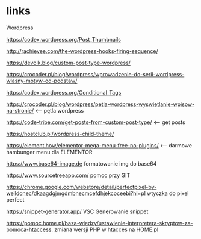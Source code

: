 # links

Wordpress

https://codex.wordpress.org/Post_Thumbnails  


http://rachievee.com/the-wordpress-hooks-firing-sequence/


https://devolk.blog/custom-post-type-wordpress/


https://crocoder.pl/blog/wordpress/wprowadzenie-do-serii-wordpress-wlasny-motyw-od-podstaw/


https://codex.wordpress.org/Conditional_Tags


https://crocoder.pl/blog/wordpress/petla-wordpress-wyswietlanie-wpisow-na-stronie/    <-- pętla wordpress

https://code-tribe.com/get-posts-from-custom-post-type/     <-- get posts

https://hostclub.pl/wordpress-child-theme/

https://element.how/elementor-mega-menu-free-no-plugins/   <-- darmowe hambunger menu dla ELEMENTOR

https://www.base64-image.de     formatowanie img do base64

https://www.sourcetreeapp.com/  pomoc przy GIT

https://chrome.google.com/webstore/detail/perfectpixel-by-welldonec/dkaagdgjmgdmbnecmcefdhjekcoceebi?hl=pl    wtyczka do pixel perfect

https://snippet-generator.app/    VSC Generowanie snippet


https://pomoc.home.pl/baza-wiedzy/ustawienie-interpretera-skryptow-za-pomoca-htaccess.   zmiana wersji PHP w htacces na HOME.pl

